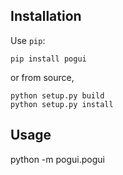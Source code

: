 ## Installation

Use `pip`:
```
pip install pogui
```

or from source,
```
python setup.py build
python setup.py install
```

## Usage

python -m pogui.pogui

